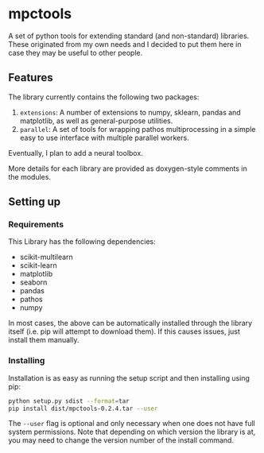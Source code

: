 # mpctools
A set of python tools for extending standard (and non-standard) libraries. These originated from my own needs and I 
decided to put them here in case they may be useful to other people.

## Features

The library currently contains the following two packages:
 1. `extensions`: A number of extensions to numpy, sklearn, pandas and matplotlib, as well as general-purpose utilities.
 2. `parallel`: A set of tools for wrapping pathos multiprocessing in a simple easy to use interface with multiple
     parallel workers. 
 
Eventually, I plan to add a neural toolbox.

More details for each library are provided as doxygen-style comments in the modules.

## Setting up

### Requirements

This Library has the following dependencies:
  * scikit-multilearn
  * scikit-learn
  * matplotlib
  * seaborn
  * pandas
  * pathos
  * numpy
  
In most cases, the above can be automatically installed through the library itself (i.e. pip will attempt to download 
them). If this causes issues, just install them manually.

### Installing

Installation is as easy as running the setup script and then installing using pip:
  ```bash
  python setup.py sdist --format=tar
  pip install dist/mpctools-0.2.4.tar --user
  ```
 The `--user` flag is optional and only necessary when one does not have full system permissions. Note that depending on
 which version the library is at, you may need to change the version number of the install command.
